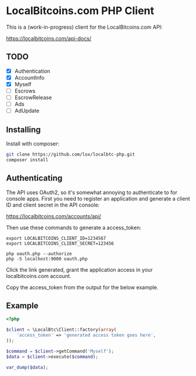 LocalBitcoins.com PHP Client
============================

This is a (work-in-progress) client for the LocalBitcoins.com API:

https://localbitcoins.com/api-docs/

TODO
----

 * [x] Authentication
 * [x] AccountInfo
 * [x] Myself
 * [ ] Escrows
 * [ ] EscrowRelease
 * [ ] Ads
 * [ ] AdUpdate

Installing
----------

Install with composer:

```bash
git clone https://github.com/lox/localbtc-php.git
composer install
```

Authenticating
--------------

The API uses OAuth2, so it's somewhat annoying to authenticate to for console apps. First you need 
to register an application and generate a client ID and client secret in the API console:

https://localbitcoins.com/accounts/api/

Then use these commands to generate a access_token:

```
export LOCALBITCOINS_CLIENT_ID=1234567
export LOCALBITCOINS_CLIENT_SECRET=123456

php oauth.php --authorize
php -S localhost:9000 oauth.php
```

Click the link generated, grant the application access in your localbitcoins.com account.

Copy the access_token from the output for the below example.

Example
-------

```php
<?php

$client = \LocalBtc\Client::factory(array(
    'access_token' => 'generated access token goes here',
));

$command = $client->getCommand('Myself');
$data = $client->execute($command);

var_dump($data);
```

